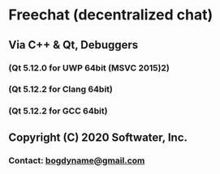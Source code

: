 # **Freechat (decentralized chat)**
## **Via C++ & Qt, Debuggers**
###  (Qt 5.12.0 for UWP 64bit (MSVC 2015)2)
###  (Qt 5.12.2 for Clang 64bit)
###  (Qt 5.12.2 for GCC 64bit)
## **Copyright (C) 2020 Softwater, Inc.**
### **Contact: bogdyname@gmail.com**
